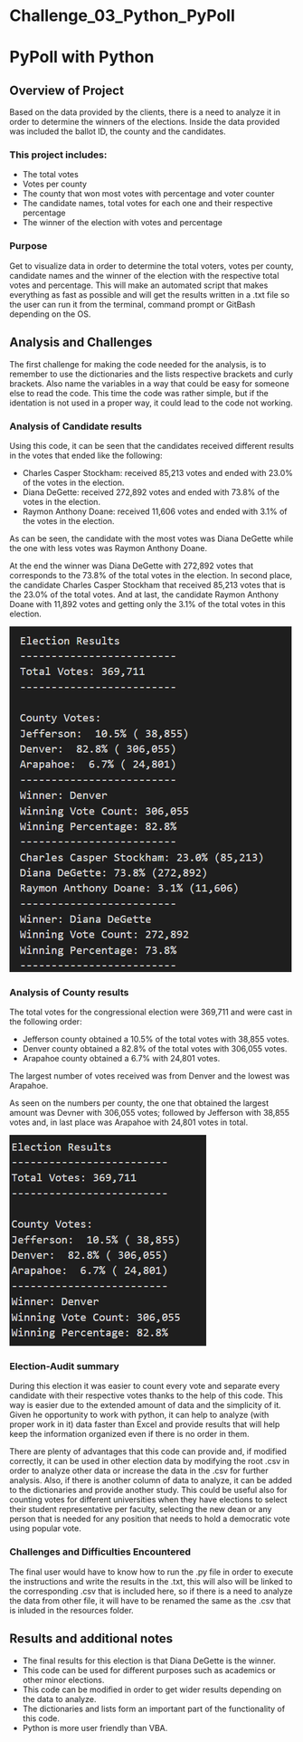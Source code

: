 # Challenge_03_Python_PyPoll

# PyPoll with Python

## Overview of Project

Based on the data provided by the clients, there is a need to analyze it in order to determine the winners of the elections. Inside the data provided was included the ballot ID, the county and the candidates.

### This project includes:
- The total votes
- Votes per county
- The county that won most votes with percentage and voter counter
- The candidate names, total votes for each one and their respective percentage
- The winner of the election with votes and percentage

### Purpose

Get to visualize data in order to determine the total voters, votes per county, candidate names and the winner of the election with the respective total votes and percentage. This will make an automated script that makes everything as fast as possible and will get the results written in a .txt file so the user can run it from the terminal, command prompt or GitBash depending on the OS. 

## Analysis and Challenges

The first challenge for making the code needed for the analysis, is to remember to use the dictionaries and the lists respective brackets and curly brackets. Also name the variables in a way that could be easy for someone else to read the code. This time the code was rather simple, but if the identation is not used in a proper way, it could lead to the code not working.

### Analysis of Candidate results

Using this code, it can be seen that the candidates received different results in the votes that ended like the following: 

- Charles Casper Stockham: received 85,213 votes and ended with 23.0% of the votes in the election.
- Diana DeGette: received 272,892 votes and ended with 73.8% of the votes in the election.
- Raymon Anthony Doane: received 11,606 votes and ended with 3.1% of the votes in the election.

As can be seen, the candidate with the most votes was Diana DeGette while the one with less votes was Raymon Anthony Doane.

At the end the winner was Diana DeGette with 272,892 votes that corresponds to the 73.8% of the total votes in the election. In second place, the candidate Charles Casper Stockham that received 85,213 votes that is the 23.0% of the total votes. And at last, the candidate Raymon Anthony Doane with 11,892 votes and getting only the 3.1% of the total votes in this election.

![Candidate](https://github.com/LennethNova/Challenge_03_Python_PyPoll/blob/main/Resources/Candidate_winner.PNG)

### Analysis of County results
The total votes for the congressional election were 369,711 and were cast in the following order:
- Jefferson county obtained a 10.5% of the total votes with 38,855 votes.
- Denver county obtained a 82.8% of the total votes with 306,055 votes.
- Arapahoe county obtained a 6.7% with 24,801 votes.

The largest number of votes received was from Denver and the lowest was Arapahoe.

As seen on the numbers per county, the one that obtained the largest amount was Devner with 306,055 votes; followed by Jefferson with 38,855 votes and, in last place was Arapahoe with 24,801 votes in total. 

![County](https://github.com/LennethNova/Challenge_03_Python_PyPoll/blob/main/Resources/Total_votes_per_county.PNG)

### Election-Audit summary

During this election it was easier to count every vote and separate every candidate with their respective votes thanks to the help of this code. This way is easier due to the extended amount of data and the simplicity of it. Given he opportunity to work with python, it can help to analyze (with proper work in it) data faster than Excel and provide results that will help keep the information organized even if there is no order in them.

There are plenty of advantages that this code can provide and, if modified correctly, it can be used in other election data by modifying the root .csv in order to analyze other data or increase the data in the .csv for further analysis. Also, if there is another column of data to analyze, it can be added to the dictionaries and provide another study. This could be useful also for counting votes for different universities when they have elections to select their student representative per faculty, selecting the new dean or any person that is needed for any position that needs to hold a democratic vote using popular vote.

### Challenges and Difficulties Encountered
The final user would have to know how to run the .py file in order to execute the instructions and write the results in the .txt, this will also will be linked to the corresponding .csv that is included here, so if there is a need to analyze the data from other file, it will have to be renamed the same as the .csv that is inluded in the resources folder.

## Results and additional notes
- The final results for this election is that Diana DeGette is the winner.
- This code can be used for different purposes such as academics or other minor elections.
- This code can be modified in order to get wider results depending on the data to analyze.
- The dictionaries and lists form an important part of the functionality of this code.
- Python is more user friendly than VBA.

